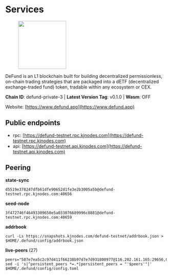 # Services

<figure><img src="https://raw.githubusercontent.com/kj89/testnet_manuals/main/pingpub/logos/defund.png" width="150" alt=""><figcaption></figcaption></figure>

DeFund is an L1 blockchain built for building decentralized permissionless,  on-chain trading strategies that are packaged into a dETF (decentralized  exchange-traded fund) token, tradable within any ecosystem or CEX.

**Chain ID**: defund-private-3 | **Latest Version Tag**: v0.1.0 | **Wasm**: OFF

Website: [https://www.defund.app](https://www.defund.app)


## Public endpoints

* rpc: [https://defund-testnet.rpc.kjnodes.com](https://defund-testnet.rpc.kjnodes.com)
* api: [https://defund-testnet.api.kjnodes.com](https://defund-testnet.api.kjnodes.com)

## Peering

**state-sync**

```
d5519e378247dfb61dfe90652d1fe3e2b3005a5b@defund-testnet.rpc.kjnodes.com:40656
```

**seed-node**

```
3f472746f46493309650e5a033076689996c8881@defund-testnet.rpc.kjnodes.com:40659
```

**addrbook**
```
curl -Ls https://snapshots.kjnodes.com/defund-testnet/addrbook.json > $HOME/.defund/config/addrbook.json
```

**live-peers** (27)
```
peers="507e7ea5c2c97d411f66238b97d7e7d931800977@116.202.161.165:29656,0544670a43be0a61c7e354bc55d32b6573dc31cf@94.131.106.79:26656,6d8b87ae21e5eb44b8583d34a6b4867326c56a09@38.242.129.127:26656,20b23961a22091e2a5047482d84bffacb49f416e@199.175.98.110:26656,ca3658a2f24d0340e5eefce8c6c04e706188f407@38.242.244.56:26656,0045d87f68589572f2619eee220e513151f0eb92@155.133.23.28:26656,e3d98694b276a2fa3bd52a77d00d379f0aacb58c@173.249.7.166:26656,f01417a2cb9c2e41e618576b5037c23975e95511@38.242.209.175:40656,26cf08ed9aa7fa3d940105ec773f08487b8d945a@190.2.146.152:36656,9f6c7b49671054ec7d3960b33da1c5f6b66eac63@155.133.23.26:26656,bbad6ab103461d0c2d2be18f8f304bdd90d46811@143.198.209.83:26656,2997819a47da2666714f1c0d675c0041d42682b1@94.103.91.239:26656,672d909da12220d28d4c63e45c66b764c2d0b5f4@84.46.242.63:26656,04621fd537750900278a4b7e125c7d148ef8d8eb@130.0.216.207:46656,e9d046b2248e07896dce1bcc5faff02d65745332@95.111.254.87:36656,e8fd4ce8e97ff75fd76934c0da242bb872d28ad0@199.175.98.109:26656,feecdf46334d46bb22dc041ac93e0f2c41a7d71d@38.242.209.148:40656,8a865d76928017ad8e889b91b4d52bfb88526392@45.67.229.12:26656,a28ed6c0af36097350181d5fa2d116f6e93585fe@38.242.139.91:26656,312e78a4ba124a1cc92f71d37a603c425ceb4d1b@199.175.98.108:26656,ce919107c495d85a20d37bb599bff42d843e4bac@45.144.29.185:26656,265fa3921d4ad0686d37fc0d69e7751c2cc49d3c@149.154.66.229:26656,86cb9d6fc8edfb8eac1feadfe05cf3f9e00810df@193.57.138.24:26656,b6b02b635b447eeca53c900d595cb6114a6e7f67@84.46.250.215:26656,f516bd081b20c900d27fb6ca70991100845ad2b8@84.244.7.44:26656,9dd945f369a7aa1946e007d9547b364e69da7db8@185.192.96.140:26656,d5519e378247dfb61dfe90652d1fe3e2b3005a5b@65.109.68.190:40656"
sed -i 's|^persistent_peers *=.*|persistent_peers = "'$peers'"|' $HOME/.defund/config/config.toml
```
